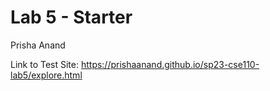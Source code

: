# Lab 5 - Starter

Prisha Anand

Link to Test Site: https://prishaanand.github.io/sp23-cse110-lab5/explore.html 

